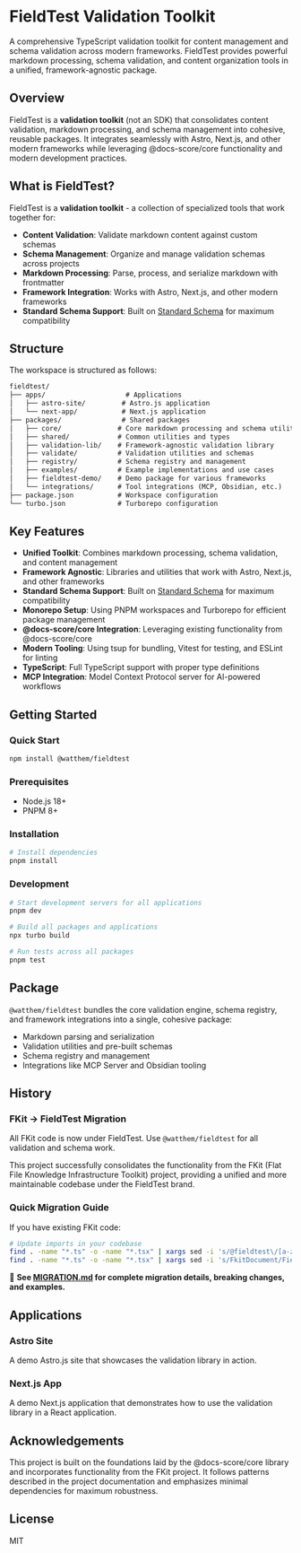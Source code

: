 # FieldTest Validation Toolkit

A comprehensive TypeScript validation toolkit for content management and schema validation across modern frameworks. FieldTest provides powerful markdown processing, schema validation, and content organization tools in a unified, framework-agnostic package.

## Overview

FieldTest is a **validation toolkit** (not an SDK) that consolidates content validation, markdown processing, and schema management into cohesive, reusable packages. It integrates seamlessly with Astro, Next.js, and other modern frameworks while leveraging @docs-score/core functionality and modern development practices.

## What is FieldTest?

FieldTest is a **validation toolkit** - a collection of specialized tools that work together for:

- **Content Validation**: Validate markdown content against custom schemas
- **Schema Management**: Organize and manage validation schemas across projects  
- **Markdown Processing**: Parse, process, and serialize markdown with frontmatter
- **Framework Integration**: Works with Astro, Next.js, and other modern frameworks
- **Standard Schema Support**: Built on [Standard Schema](https://standardschema.dev) for maximum compatibility

## Structure

The workspace is structured as follows:

```md
fieldtest/
├── apps/                    # Applications
│   ├── astro-site/         # Astro.js application
│   └── next-app/           # Next.js application
├── packages/               # Shared packages
│   ├── core/              # Core markdown processing and schema utilities
│   ├── shared/            # Common utilities and types
│   ├── validation-lib/    # Framework-agnostic validation library
│   ├── validate/          # Validation utilities and schemas
│   ├── registry/          # Schema registry and management
│   ├── examples/          # Example implementations and use cases
│   ├── fieldtest-demo/    # Demo package for various frameworks
│   └── integrations/      # Tool integrations (MCP, Obsidian, etc.)
├── package.json           # Workspace configuration
└── turbo.json             # Turborepo configuration
```

## Key Features

- **Unified Toolkit**: Combines markdown processing, schema validation, and content management
- **Framework Agnostic**: Libraries and utilities that work with Astro, Next.js, and other frameworks
- **Standard Schema Support**: Built on [Standard Schema](https://standardschema.dev) for maximum compatibility
- **Monorepo Setup**: Using PNPM workspaces and Turborepo for efficient package management
- **@docs-score/core Integration**: Leveraging existing functionality from @docs-score/core
- **Modern Tooling**: Using tsup for bundling, Vitest for testing, and ESLint for linting
- **TypeScript**: Full TypeScript support with proper type definitions
- **MCP Integration**: Model Context Protocol server for AI-powered workflows

## Getting Started

### Quick Start

```bash
npm install @watthem/fieldtest
```

### Prerequisites

- Node.js 18+
- PNPM 8+

### Installation

```bash
# Install dependencies
pnpm install
```

### Development

```bash
# Start development servers for all applications
pnpm dev

# Build all packages and applications
npx turbo build

# Run tests across all packages
pnpm test
```

## Package

`@watthem/fieldtest` bundles the core validation engine, schema registry, and framework integrations into a single, cohesive package:

- Markdown parsing and serialization
- Validation utilities and pre-built schemas
- Schema registry and management
- Integrations like MCP Server and Obsidian tooling

## History

### FKit → FieldTest Migration

All FKit code is now under FieldTest. Use `@watthem/fieldtest` for all validation and schema work.

This project successfully consolidates the functionality from the FKit (Flat File Knowledge Infrastructure Toolkit) project, providing a unified and more maintainable codebase under the FieldTest brand.

### Quick Migration Guide

If you have existing FKit code:

```bash
# Update imports in your codebase
find . -name "*.ts" -o -name "*.tsx" | xargs sed -i 's/@fieldtest\/[a-zA-Z-]*/@watthem\/fieldtest/g'
find . -name "*.ts" -o -name "*.tsx" | xargs sed -i 's/FkitDocument/FieldTestDocument/g'
```

📖 **See [MIGRATION.md](./MIGRATION.md) for complete migration details, breaking changes, and examples.**

## Applications

### Astro Site

A demo Astro.js site that showcases the validation library in action.

### Next.js App

A demo Next.js application that demonstrates how to use the validation library in a React application.

## Acknowledgements

This project is built on the foundations laid by the @docs-score/core library and incorporates functionality from the FKit project. It follows patterns described in the project documentation and emphasizes minimal dependencies for maximum robustness.

## License

MIT
